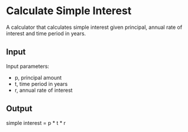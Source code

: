 # Calculate Simple Interest

A calculator that calculates simple interest given principal, annual rate of interest and time period in years.

## Input
Input parameters:
   * p, principal amount
   * t, time period in years
   * r, annual rate of interest
## Output
   simple interest = p * t * r
